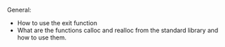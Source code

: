 General:
- How to use the exit function
- What are the functions calloc and realloc from the standard library and how to use them.
